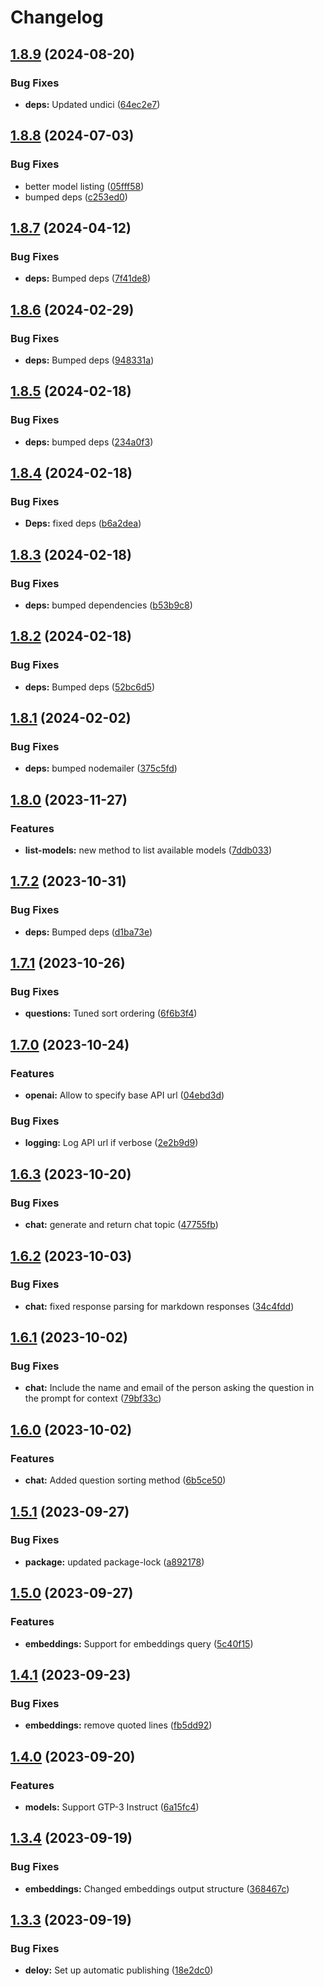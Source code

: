 # Changelog

## [1.8.9](https://github.com/postalsys/email-ai-tools/compare/v1.8.8...v1.8.9) (2024-08-20)


### Bug Fixes

* **deps:** Updated undici ([64ec2e7](https://github.com/postalsys/email-ai-tools/commit/64ec2e7148be9d83a255a08f9ab50a934eeacf99))

## [1.8.8](https://github.com/postalsys/email-ai-tools/compare/v1.8.7...v1.8.8) (2024-07-03)


### Bug Fixes

* better model listing ([05fff58](https://github.com/postalsys/email-ai-tools/commit/05fff589726c39f3b82691d4383e8d9242fc172f))
* bumped deps ([c253ed0](https://github.com/postalsys/email-ai-tools/commit/c253ed026313672adf9432412ab45d0e14870954))

## [1.8.7](https://github.com/postalsys/email-ai-tools/compare/v1.8.6...v1.8.7) (2024-04-12)


### Bug Fixes

* **deps:** Bumped deps ([7f41de8](https://github.com/postalsys/email-ai-tools/commit/7f41de8776311c89803fd02ee73423e572981f9e))

## [1.8.6](https://github.com/postalsys/email-ai-tools/compare/v1.8.5...v1.8.6) (2024-02-29)


### Bug Fixes

* **deps:** Bumped deps ([948331a](https://github.com/postalsys/email-ai-tools/commit/948331abdc924392d0a5654b1683e92131ad6154))

## [1.8.5](https://github.com/postalsys/email-ai-tools/compare/v1.8.4...v1.8.5) (2024-02-18)


### Bug Fixes

* **deps:** bumped deps ([234a0f3](https://github.com/postalsys/email-ai-tools/commit/234a0f36130500efa72afc194b4e73dc86eb4d24))

## [1.8.4](https://github.com/postalsys/email-ai-tools/compare/v1.8.3...v1.8.4) (2024-02-18)


### Bug Fixes

* **Deps:** fixed deps ([b6a2dea](https://github.com/postalsys/email-ai-tools/commit/b6a2dea7305bbf064e2d0a24e6c31c87180629c3))

## [1.8.3](https://github.com/postalsys/email-ai-tools/compare/v1.8.2...v1.8.3) (2024-02-18)


### Bug Fixes

* **deps:** bumped dependencies ([b53b9c8](https://github.com/postalsys/email-ai-tools/commit/b53b9c86f7fc963ccf261e27b6ece37b1424281a))

## [1.8.2](https://github.com/postalsys/email-ai-tools/compare/v1.8.1...v1.8.2) (2024-02-18)


### Bug Fixes

* **deps:** Bumped deps ([52bc6d5](https://github.com/postalsys/email-ai-tools/commit/52bc6d56aaa904a0f640086626a927766e316c14))

## [1.8.1](https://github.com/postalsys/email-ai-tools/compare/v1.8.0...v1.8.1) (2024-02-02)


### Bug Fixes

* **deps:** bumped nodemailer ([375c5fd](https://github.com/postalsys/email-ai-tools/commit/375c5fd25162880b32205bee155cf694a91bad23))

## [1.8.0](https://github.com/postalsys/email-ai-tools/compare/v1.7.2...v1.8.0) (2023-11-27)


### Features

* **list-models:** new method to list available models ([7ddb033](https://github.com/postalsys/email-ai-tools/commit/7ddb0334d1cc7b702533aec004b249ef5b1654b7))

## [1.7.2](https://github.com/postalsys/email-ai-tools/compare/v1.7.1...v1.7.2) (2023-10-31)


### Bug Fixes

* **deps:** Bumped deps ([d1ba73e](https://github.com/postalsys/email-ai-tools/commit/d1ba73ee14c3d1cd680a64fba637ae658460dcf3))

## [1.7.1](https://github.com/postalsys/email-ai-tools/compare/v1.7.0...v1.7.1) (2023-10-26)


### Bug Fixes

* **questions:** Tuned sort ordering ([6f6b3f4](https://github.com/postalsys/email-ai-tools/commit/6f6b3f467e70cca1dab82410c07029ca98932d7d))

## [1.7.0](https://github.com/postalsys/email-ai-tools/compare/v1.6.3...v1.7.0) (2023-10-24)


### Features

* **openai:** Allow to specify base API url ([04ebd3d](https://github.com/postalsys/email-ai-tools/commit/04ebd3d5adfd88ec7a681bbffed4fb302c982846))


### Bug Fixes

* **logging:** Log API url if verbose ([2e2b9d9](https://github.com/postalsys/email-ai-tools/commit/2e2b9d9bc605b3261f420855d5ae2d0ca5878153))

## [1.6.3](https://github.com/postalsys/email-ai-tools/compare/v1.6.2...v1.6.3) (2023-10-20)


### Bug Fixes

* **chat:** generate and return chat topic ([47755fb](https://github.com/postalsys/email-ai-tools/commit/47755fb0a8625df3bc43c2dc5b410d419e90bc03))

## [1.6.2](https://github.com/postalsys/email-ai-tools/compare/v1.6.1...v1.6.2) (2023-10-03)


### Bug Fixes

* **chat:** fixed response parsing for markdown responses ([34c4fdd](https://github.com/postalsys/email-ai-tools/commit/34c4fdda3ee7eca3a66d5f469cb4ee7a1f777083))

## [1.6.1](https://github.com/postalsys/email-ai-tools/compare/v1.6.0...v1.6.1) (2023-10-02)


### Bug Fixes

* **chat:** Include the name and email of the person asking the question in the prompt for context ([79bf33c](https://github.com/postalsys/email-ai-tools/commit/79bf33ca1ccd47e3680e912aebe8bcd243578507))

## [1.6.0](https://github.com/postalsys/email-ai-tools/compare/v1.5.1...v1.6.0) (2023-10-02)


### Features

* **chat:** Added question sorting method ([6b5ce50](https://github.com/postalsys/email-ai-tools/commit/6b5ce506f7d43e03b1dd9f6ae0142c976a4eb88e))

## [1.5.1](https://github.com/postalsys/email-ai-tools/compare/v1.5.0...v1.5.1) (2023-09-27)


### Bug Fixes

* **package:** updated package-lock ([a892178](https://github.com/postalsys/email-ai-tools/commit/a89217801c7d05a281c031a9ac72593e29febc97))

## [1.5.0](https://github.com/postalsys/email-ai-tools/compare/v1.4.1...v1.5.0) (2023-09-27)


### Features

* **embeddings:** Support for embeddings query ([5c40f15](https://github.com/postalsys/email-ai-tools/commit/5c40f1504f969cb39270edf28e06e2ea65681fc1))

## [1.4.1](https://github.com/postalsys/email-ai-tools/compare/v1.4.0...v1.4.1) (2023-09-23)


### Bug Fixes

* **embeddings:** remove quoted lines ([fb5dd92](https://github.com/postalsys/email-ai-tools/commit/fb5dd92b834249a0290113df4c42b2f01eb22e84))

## [1.4.0](https://github.com/postalsys/email-ai-tools/compare/v1.3.4...v1.4.0) (2023-09-20)


### Features

* **models:** Support GTP-3 Instruct ([6a15fc4](https://github.com/postalsys/email-ai-tools/commit/6a15fc4fdda175485fc22b2bc5fa68a281ee65f5))

## [1.3.4](https://github.com/postalsys/email-ai-tools/compare/v1.3.3...v1.3.4) (2023-09-19)


### Bug Fixes

* **embeddings:** Changed embeddings output structure ([368467c](https://github.com/postalsys/email-ai-tools/commit/368467cabcb21dab9d4819933f6d3027f3cd3f26))

## [1.3.3](https://github.com/postalsys/email-ai-tools/compare/v1.3.2...v1.3.3) (2023-09-19)


### Bug Fixes

* **deloy:** Set up automatic publishing ([18e2dc0](https://github.com/postalsys/email-ai-tools/commit/18e2dc00a2c123995f2e67c81c132e4380021dd7))

